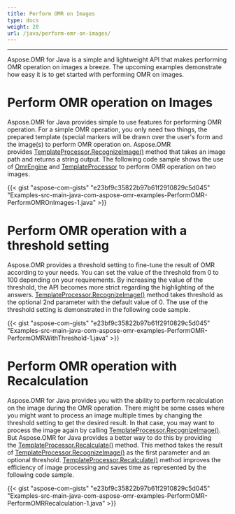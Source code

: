 ```yaml
---
title: Perform OMR on Images
type: docs
weight: 20
url: /java/perform-omr-on-images/
---
```




-----
Aspose.OMR for Java is a simple and lightweight API that makes performing OMR operation on images a breeze. The upcoming examples demonstrate how easy it is to get started with performing OMR on images.
# **Perform OMR operation on Images**
Aspose.OMR for Java provides simple to use features for performing OMR operation. For a simple OMR operation, you only need two things, the prepared template (special markers will be drawn over the user's form and the image(s) to perform OMR operation on. Aspose.OMR provides [TemplateProcessor.RecognizeImage()](https://apireference.aspose.com/java/omr/com.aspose.omr/TemplateProcessor#recognizeImage-java.lang.String-) method that takes an image path and returns a string output. The following code sample shows the use of [OmrEngine](https://apireference.aspose.com/java/omr/com.aspose.omr/OmrEngine) and [TemplateProcessor](https://apireference.aspose.com/java/omr/com.aspose.omr/TemplateProcessor) to perform OMR operation on two images.



{{< gist "aspose-com-gists" "e23bf9c35822b97b61f2910829c5d045" "Examples-src-main-java-com-aspose-omr-examples-PerformOMR-PerformOMROnImages-1.java" >}}
# **Perform OMR operation with a threshold setting**
Aspose.OMR provides a threshold setting to fine-tune the result of OMR according to your needs. You can set the value of the threshold from 0 to 100 depending on your requirements. By increasing the value of the threshold, the API becomes more strict regarding the highlighting of the answers. [TemplateProcessor.RecognizeImage()](https://apireference.aspose.com/java/omr/com.aspose.omr/TemplateProcessor#recognizeImage-java.lang.String-int-) method takes threshold as the optional 2nd parameter with the default value of 0. The use of the threshold setting is demonstrated in the following code sample.



{{< gist "aspose-com-gists" "e23bf9c35822b97b61f2910829c5d045" "Examples-src-main-java-com-aspose-omr-examples-PerformOMR-PerformOMRWithThreshold-1.java" >}}
# **Perform OMR operation with Recalculation**
Aspose.OMR for Java provides you with the ability to perform recalculation on the image during the OMR operation. There might be some cases where you might want to process an image multiple times by changing the threshold setting to get the desired result. In that case, you may want to process the image again by calling [TemplateProcessor.RecognizeImage()](https://apireference.aspose.com/java/omr/com.aspose.omr/TemplateProcessor#recognizeImage-java.lang.String-). But Aspose.OMR for Java provides a better way to do this by providing the [TemplateProcessor.Recalculate()](https://apireference.aspose.com/java/omr/com.aspose.omr/TemplateProcessor#recalculate-com.aspose.omr.RecognitionResult-) method. This method takes the result of [TemplateProcessor.RecognizeImage()](https://apireference.aspose.com/java/omr/com.aspose.omr/TemplateProcessor#recognizeImage-java.lang.String-) as the first parameter and an optional threshold. [TemplateProcessor.Recalculate()](https://apireference.aspose.com/java/omr/com.aspose.omr/TemplateProcessor#recalculate-com.aspose.omr.RecognitionResult-) method improves the efficiency of image processing and saves time as represented by the following code sample.



{{< gist "aspose-com-gists" "e23bf9c35822b97b61f2910829c5d045" "Examples-src-main-java-com-aspose-omr-examples-PerformOMR-PerformOMRRecalculation-1.java" >}}
